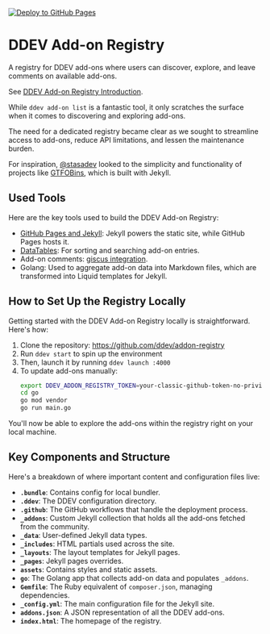 [![Deploy to GitHub Pages](https://github.com/ddev/addon-registry/actions/workflows/deploy-to-github-pages.yml/badge.svg)](https://ddev.github.io/addon-registry/)

# DDEV Add-on Registry

A registry for DDEV add-ons where users can discover, explore, and leave comments on available add-ons.

See [DDEV Add-on Registry Introduction](https://ddev.com/blog/ddev-addon-registry-introduction/).

While `ddev add-on list` is a fantastic tool, it only scratches the surface when it comes to discovering and exploring add-ons.

The need for a dedicated registry became clear as we sought to streamline access to add-ons, reduce API limitations, and lessen the maintenance burden.

For inspiration, [@stasadev](https://github.com/stasadev) looked to the simplicity and functionality of projects like [GTFOBins](https://gtfobins.github.io/), which is built with Jekyll.

## Used Tools

Here are the key tools used to build the DDEV Add-on Registry:

- [GitHub Pages and Jekyll](https://docs.github.com/en/pages/setting-up-a-github-pages-site-with-jekyll/about-github-pages-and-jekyll): Jekyll powers the static site, while GitHub Pages hosts it.
- [DataTables](https://datatables.net/): For sorting and searching add-on entries.
- Add-on comments: [giscus integration](https://github.com/ddev/giscus-comments).
- Golang: Used to aggregate add-on data into Markdown files, which are transformed into Liquid templates for Jekyll.

## How to Set Up the Registry Locally

Getting started with the DDEV Add-on Registry locally is straightforward. Here's how:

1. Clone the repository: <https://github.com/ddev/addon-registry>
2. Run `ddev start` to spin up the environment
3. Then, launch it by running `ddev launch :4000`
4. To update add-ons manually:
    ```bash
    export DDEV_ADDON_REGISTRY_TOKEN=your-classic-github-token-no-privileges
    cd go
    go mod vendor
    go run main.go
    ```

You'll now be able to explore the add-ons within the registry right on your local machine.

## Key Components and Structure

Here's a breakdown of where important content and configuration files live:

- **`.bundle`**: Contains config for local bundler.
- **`.ddev`**: The DDEV configuration directory.
- **`.github`**: The GitHub workflows that handle the deployment process.
- **`_addons`**: Custom Jekyll collection that holds all the add-ons fetched from the community.
- **`_data`**: User-defined Jekyll data types.
- **`_includes`**: HTML partials used across the site.
- **`_layouts`**: The layout templates for Jekyll pages.
- **`_pages`**: Jekyll pages overrides.
- **`assets`**: Contains styles and static assets.
- **`go`**: The Golang app that collects add-on data and populates `_addons`.
- **`Gemfile`**: The Ruby equivalent of `composer.json`, managing dependencies.
- **`_config.yml`**: The main configuration file for the Jekyll site.
- **`addons.json`**: A JSON representation of all the DDEV add-ons.
- **`index.html`**: The homepage of the registry.
